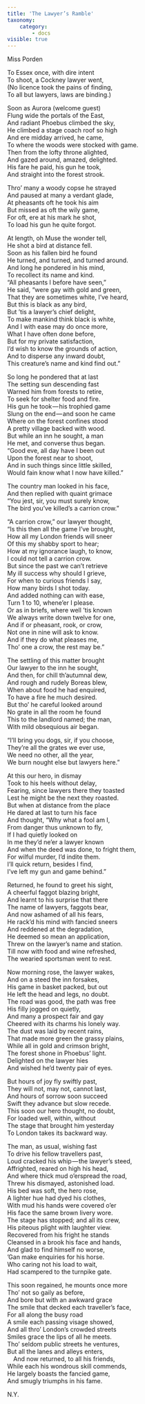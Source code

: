 ```yaml
---
title: 'The Lawyer’s Ramble'
taxonomy:
    category:
        - docs
visible: true
---
```


<div class="author">Miss Porden</div>

To Essex once, with dire intent  
To shoot, a Cockney lawyer went,  
(No licence took the pains of finding,  
To all but lawyers, laws are binding.)

Soon as Aurora (welcome guest)  
Flung wide the portals of the East,  
And radiant Phoebus climbed the sky,  
He climbed a stage coach roof so high  
And ere midday arrived, he came,  
To where the woods were stocked with game.  
Then from the lofty throne alighted,  
And gazed around, amazed, delighted.  
His fare he paid, his gun he took,  
And straight into the forest strook.

Thro’ many a woody copse he strayed  
And paused at many a verdant glade,  
At pheasants oft he took his aim  
But missed as oft the wily game,  
For oft, ere at his mark he shot,  
To load his gun he quite forgot.

At length, oh Muse the wonder tell,  
He shot a bird at distance fell.  
Soon as his fallen bird he found  
He turned, and turned, and turned around.  
And long he pondered in his mind,  
To recollect its name and kind.  
“All pheasants I before have seen,”  
He said, “were gay with gold and green,  
That they are sometimes white, I’ve heard,  
But this is black as any bird,  
But ’tis a lawyer’s chief delight,  
To make mankind think black is white,  
And I with ease may do once more,  
What I have often done before,  
But for my private satisfaction,  
I’d wish to know the grounds of action,  
And to disperse any inward doubt,  
This creature’s name and kind find out.”

So long he pondered that at last  
The setting sun descending fast  
Warned him from forests to retire,  
To seek for shelter food and fire.  
His gun he took — his trophied game  
Slung on the end — and soon he came  
Where on the forest confines stood  
A pretty village backed with wood.  
But while an inn he sought, a man  
He met, and converse thus began.  
“Good eve, all day have I been out  
Upon the forest near to shoot,  
And in such things since little skilled,  
Would fain know what I now have killed.”

The country man looked in his face,  
And then replied with quaint grimace  
“You jest, sir, you must surely know,  
The bird you’ve killed’s a carrion crow.”  

“A carrion crow,” our lawyer thought,  
“Is this then all the game I’ve brought,  
How all my London friends will sneer  
Of this my shabby sport to hear;  
How at my ignorance laugh, to know,  
I could not tell a carrion crow.  
But since the past we can’t retrieve  
My ill success why should I grieve,  
For when to curious friends I say,  
How many birds I shot today.  
And added nothing can with ease,  
Turn 1 to 10, whene’er I please.  
Or as in briefs, where well ’tis known  
We always write down twelve for one,  
And if or pheasant, rook, or crow,  
Not one in nine will ask to know.  
And if they do what pleases me,  
Tho’ one a crow, the rest may be.”  

The settling of this matter brought  
Our lawyer to the inn he sought,  
And then, for chill th’autumnal dew,  
And rough and rudely Boreas blew,  
When about food he had enquired,  
To have a fire he much desired.  
But tho’ he careful looked around  
No grate in all the room he found  
This to the landlord named; the man,  
With mild obsequious air began.  

“I’ll bring you dogs, sir, if you choose,  
They’re all the grates we ever use,  
We need no other, all the year,  
We burn nought else but lawyers here.”

At this our hero, in dismay  
Took to his heels without delay,  
Fearing, since lawyers there they toasted  
Lest he might be the next they roasted.  
But when at distance from the place  
He dared at last to turn his face  
And thought, “Why what a fool am I,  
From danger thus unknown to fly,  
If I had quietly looked on  
In me they’d ne’er a lawyer known  
And when the deed was done, to fright them,  
For wilful murder, I’d indite them.  
I’ll quick return, besides I find,  
I’ve left my gun and game behind.”

Returned, he found to greet his sight,  
A cheerful faggot blazing bright,  
And learnt to his surprise that there  
The name of lawyers, faggots bear,  
And now ashamed of all his fears,  
He rack’d his mind with fancied sneers  
And reddened at the degradation,  
He deemed so mean an application,  
Threw on the lawyer’s name and station.  
Till now with food and wine refreshed,  
The wearied sportsman went to rest.

Now morning rose, the lawyer wakes,  
And on a steed the inn forsakes,  
His game in basket packed, but out  
He left the head and legs, no doubt.  
The road was good, the path was free  
His filly jogged on quietly,  
And many a prospect fair and gay  
Cheered with its charms his lonely way.  
The dust was laid by recent rains,  
That made more green the grassy plains,  
While all in gold and crimson bright,  
The forest shone in Phoebus’ light.  
Delighted on the lawyer hies  
And wished he’d twenty pair of eyes.  

But hours of joy fly swiftly past,  
They will not, may not, cannot last,  
And hours of sorrow soon succeed  
Swift they advance but slow recede.  
This soon our hero thought, no doubt,  
For loaded well, within, without  
The stage that brought him yesterday  
To London takes its backward way.

The man, as usual, wishing fast  
To drive his fellow travellers past,  
Loud cracked his whip — the lawyer’s steed,  
Affrighted, reared on high his head,  
And where thick mud o’erspread the road,  
Threw his dismayed, astonished load.  
His bed was soft, the hero rose,  
A lighter hue had dyed his clothes,  
With mud his hands were covered o’er  
His face the same brown livery wore.  
The stage has stopped; and all its crew,  
His piteous plight with laughter view.  
Recovered from his fright he stands  
Cleansed in a brook his face and hands,  
And glad to find himself no worse,  
’Gan make enquiries for his horse.  
Who caring not his load to wait,  
Had scampered to the turnpike gate.

This soon regained, he mounts once more  
Tho’ not so gaily as before,  
And bore but with an awkward grace  
The smile that decked each traveller’s face,  
For all along the busy road  
A smile each passing visage showed,  
And all thro’ London’s crowded streets  
Smiles grace the lips of all he meets.  
Tho’ seldom public streets he ventures,  
But all the lanes and alleys enters,  
&emsp;And now returned, to all his friends,  
While each his wondrous skill commends,  
He largely boasts the fancied game,  
And smugly triumphs in his fame.

N.Y.